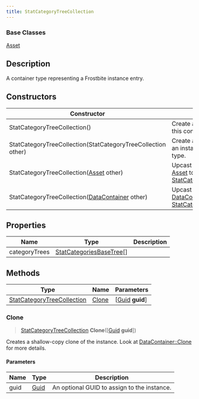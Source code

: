 ```yaml
---
title: StatCategoryTreeCollection
---
```

### Base Classes

[Asset](Asset)

## Description

A container type representing a Frostbite instance entry.

## Constructors

| Constructor                                                                           | Description                                                                                                                                 |
| ------------------------------------------------------------------------------------- | ------------------------------------------------------------------------------------------------------------------------------------------- |
| StatCategoryTreeCollection()                                                          | Create a new instance of this container type.                                                                                               |
| StatCategoryTreeCollection(StatCategoryTreeCollection other)                          | Create a reference copy of an instance of the same type.                                                                                    |
| StatCategoryTreeCollection([Asset](Asset) other)                                      | Upcast an instance of type [Asset](Asset) to [StatCategoryTreeCollection](StatCategoryTreeCollection).                                      |
| StatCategoryTreeCollection([DataContainer](/vext/ref/shared/class/datacontainer) other) | Upcast an instance of type [DataContainer](/vext/ref/shared/class/datacontainer) to [StatCategoryTreeCollection](StatCategoryTreeCollection). |

## Properties

| Name          | Type                                                 | Description |
| ------------- | ---------------------------------------------------- | ----------- |
| categoryTrees | [StatCategoriesBaseTree](StatCategoriesBaseTree)\[\] |             |

## Methods

| Type                                                     | Name            | Parameters                                     |
| -------------------------------------------------------- | --------------- | ---------------------------------------------- |
| [StatCategoryTreeCollection](StatCategoryTreeCollection) | [Clone](#clone) | \[[Guid](/vext/ref/shared/class/guid) **guid**\] |

### Clone

> [StatCategoryTreeCollection](StatCategoryTreeCollection) **Clone**(\[[Guid](/vext/ref/shared/class/guid) **guid**\])

Creates a shallow-copy clone of the instance. Look at [DataContainer::Clone](/vext/ref/shared/class/datacontainer#clone) for more details.

#### Parameters

| Name | Type         | Description                                 |
| ---- | ------------ | ------------------------------------------- |
| guid | [Guid](Guid) | An optional GUID to assign to the instance. |
